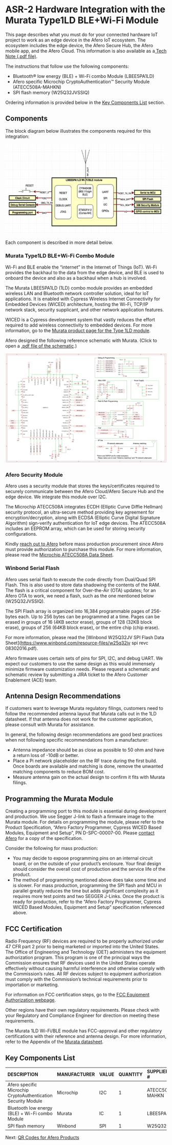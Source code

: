 # ASR-2 Hardware Integration with the Murata Type1LD BLE+Wi-Fi Module

This page describes what you must do for your connected hardware IoT project to work as an edge device in the Afero IoT ecosystem. The ecosystem includes the edge device, the Afero Secure Hub, the Afero mobile app, and the Afero Cloud. This information is also available as a[ Tech Note (.pdf file)](/files/TechNote-Integrate-MurataWiFiBLE-Afero.pdf).

The instructions that follow use the following components:

- Bluetooth® low energy (BLE) + Wi-Fi combo Module (LBEE5PA1LD)
- Afero specific Microchip CryptoAuthentication™ Security Module (ATECC508A-MAHKN)
- SPI flash memory (W25Q32JVSSIQ)

Ordering information is provided below in the [Key Components List](/ASR2HWInt#key-comps) section.

## Components

The block diagram below illustrates the components required for this integration:

![img](img/Murata-Components-BlockDiag.jpg)

Each component is described in more detail below.

### Murata Type1LD BLE+Wi-Fi Combo Module

Wi-Fi and BLE enable the “internet” in the Internet of Things (IoT). Wi-Fi provides the backhaul to the data from the edge device, and BLE is used to onboard the device and also as a backhaul when a hub is involved.

The Murata LBEE5PA1LD (1LD) combo module provides an embedded wireless LAN and Bluetooth network controller solution, ideal for IoT applications. It is enabled with Cypress Wireless Internet Connectivity for Embedded Devices (WICED) architecture, hosting the Wi-Fi, TCP/IP network stack, security supplicant, and other network application features.

WICED is a Cypress development system that vastly reduces the effort required to add wireless connectivity to embedded devices. For more information, go to the [Murata product page for the Type 1LD module](https://wireless.murata.com/products/rf-modules-1/wi-fi-bluetooth/type1ld.html).

Afero designed the following reference schematic with Murata. (Click to open a [.pdf file of the schematic](/files/1LD_Afero_20181023.pdf).)

![img](img/1LD_Afero_20181023.png)

### Afero Security Module

Afero uses a security module that stores the keys/certificates required to securely communicate between the Afero Cloud/Afero Secure Hub and the edge device. We integrate this module over I2C.

The Microchip ATECC508A integrates ECDH (Elliptic Curve Diffie Hellman) security protocol, an ultra-secure method providing key agreement for encryption/decryption, along with ECDSA (Elliptic Curve Digital Signature Algorithm) sign-verify authentication for IoT edge devices. The ATECC508A includes an EEPROM array, which can be used for storing security configurations.

Kindly [reach out to Afero](https://www.afero.io/html/home/contact-afero.html) before mass production procurement since Afero must provide authorization to purchase this module. For more information, please read the [Microchip ATECC508A Data Sheet](http://ww1.microchip.com/downloads/en/DeviceDoc/20005928A.pdf).

### Winbond Serial Flash

Afero uses serial flash to execute the code directly from Dual/Quad SPI Flash. This is also used to store data shadowing the contents of the RAM. The flash is a critical component for Over-the-Air (OTA) updates; for an Afero OTA to work, we need a flash, such as the one mentioned below (W25Q32JVSSIQ).

The SPI Flash array is organized into 16,384 programmable pages of 256-bytes each. Up to 256 bytes can be programmed at a time. Pages can be erased in groups of 16 (4KB sector erase), groups of 128 (32KB block erase), groups of 256 (64KB block erase), or the entire chip (chip erase).

For more information, please read the [Winbond W25Q32JV SPI Flash Data Sheet](https://www.winbond.com/resource-files/w25q32jv spi revc 08302016.pdf).

Afero firmware uses certain sets of pins for SPI, I2C, and debug UART. We expect our customers to use the same design as this would immensely minimize firmware customization needs. Please request a schematic and schematic review by submitting a JIRA ticket to the Afero Customer Enablement (ACE) team.



## Antenna Design Recommendations

If customers want to leverage Murata regulatory filings, customers need to follow the recommended antenna layout that Murata calls out in the 1LD datasheet. If that antenna does not work for the customer application, please consult with Murata for assistance.

In general, the following design recommendations are good best practices when not following specific recommendations from a manufacturer:

- Antenna impedance should be as close as possible to 50 ohm and have a return loss of -10dB or better.
- Place a Pi network placeholder on the RF trace during the first build. Once boards are available and matching is done, remove the unwanted matching components to reduce BOM cost.
- Measure antenna gain on the actual design to confirm it fits with Murata filings.

## Programming the Murata Module

Creating a programming port to this module is essential during development and production. We use Segger J-link to flash a firmware image to the Murata module. For details on programming the module, please refer to the Product Specification, “Afero Factory Programmer, Cypress WICED Based Modules, Equipment and Setup”, PN D-SPC-00007-00. Please [contact Afero](https://www.afero.io/html/home/contact-afero.html) for a copy of the specification.

Consider the following for mass production:

- You may decide to expose programming pins on an internal circuit board, or on the outside of your product’s enclosure. Your final design should consider the overall cost of production and the service life of the product.
- The method of programming mentioned above does take some time and is slower. For mass production, programming the SPI flash and MCU in parallel greatly reduces the time but adds significant complexity as it requires more test points and two SEGGER J-Links. Once the product is ready for production, refer to the “Afero Factory Programmer, Cypress WICED Based Modules, Equipment and Setup” specification referenced above.

## FCC Certification

Radio Frequency (RF) devices are required to be properly authorized under 47 CFR part 2 prior to being marketed or imported into the United States. The Office of Engineering and Technology (OET) administers the equipment authorization program. This program is one of the principal ways the Commission ensures that RF devices used in the United States operate effectively without causing harmful interference and otherwise comply with the Commission’s rules. All RF devices subject to equipment authorization must comply with the Commission’s technical requirements prior to importation or marketing.

For information on FCC certification steps, go to the [FCC Equipment Authorization webpage](https://www.fcc.gov/engineering-technology/laboratory-division/general/equipment-authorization).

Other regions have their own regulatory requirements. Please check with your Regulatory and Compliance Engineer for direction on meeting these requirements.

The Murata 1LD Wi-Fi/BLE module has FCC-approval and other regulatory certifications with their reference and antenna design. For more information, refer to the Appendix of the [Murata datasheet](https://wireless.murata.com/datasheet?/RFM/data/type1ld.pdf).

## Key Components List

| DESCRIPTION                                                  | MANUFACTURER | VALUE | QUANTITY | SUPPLIER PART # | SUPPLIER INFO                                                |
| :----------------------------------------------------------- | :----------- | :---- | :------- | :-------------- | :----------------------------------------------------------- |
| Afero specific Microchip CryptoAuthentication Security Module | Microchip    | I2C   | 1        | ATECC508A-MAHKN | [Afero](https://www.afero.io/html/home/contact-afero.html)   |
| Bluetooth low energy (BLE) + Wi-Fi combo Module              | Murata       | IC    | 1        | LBEE5PA1LD      | [Digi-Key](https://www.digikey.com/catalog/en/partgroup/lbee5pa1ld/89234) |
| SPI flash memory                                             | Winbond      | SPI   | 1        | W25Q32JVSSIQ    | [Digi-Key](https://www.digikey.com/product-detail/en/winbond-electronics/W25Q32JVSSIQ-TR/W25Q32JVSSIQCT-ND/7393546) |

 Next: [QR Codes for Afero Products](/QRCodes)